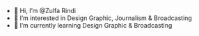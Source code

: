 - 👋 Hi, I’m @Zulfa Rindi 
- 👀 I’m interested in Design Graphic, Journalism & Broadcasting
- 🌱 I’m currently learning Design Graphic & Broadcasting
